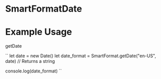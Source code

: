 # SmartFormatDate

# Example Usage

getDate

``
let date = new Date()
let date_format = SmartFormat.getDate("en-US", date) // Returns a string

console.log(date_format)
``
